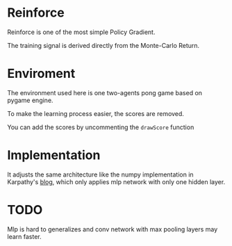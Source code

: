 # Reinforce
Reinforce is one of the most simple Policy Gradient.

The training signal is derived directly from the Monte-Carlo Return.

# Enviroment

The environment used here is one two-agents pong game based on pygame engine.

To make the learning process easier, the scores are removed.

You can add the scores by uncommenting the `drawScore` function

# Implementation

It adjusts the same architecture like the numpy implementation in Karpathy's [blog](https://gist.github.com/karpathy/d4dee566867f8291f086), which only applies mlp network with only one hidden layer.

# TODO

Mlp is hard to generalizes and conv network with max pooling layers may learn faster. 
